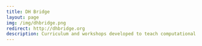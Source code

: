 ```yaml
---
title: DH Bridge
layout: page
img: /img/dhbridge.png
redirect: http://dhbridge.org
description: Curriculum and workshops developed to teach computational thinking for the humanities.
---
```


